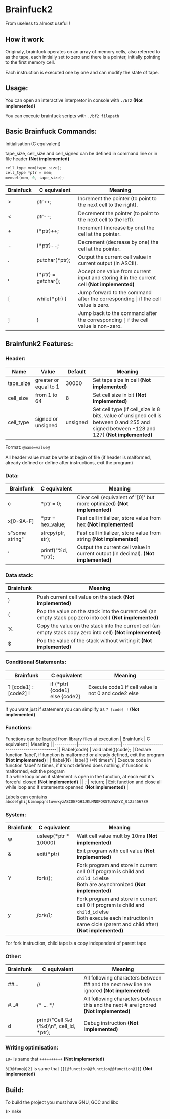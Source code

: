 # Brainfuck2
From useless to almost useful !

## How it work

Originaly, brainfuck operates on an array of memory cells, also referred to as the tape, each initially set to zero and there is a pointer, initially pointing to the first memory cell.

Each instruction is executed one by one and can modify the state of tape.

## Usage:

You can open an interactive interpretor in console with `./bf2` **(Not implemented)**

You can execute brainfuck scripts with `./bf2 filepath`

## Basic Brainfuck Commands:

Initialisation (C equivalent)

tape_size, cell_size and cell_signed can be defined in command line or in file header **(Not implemented)**
``` C
cell_type mem[tape_size];
cell_type *ptr = mem;
memset(mem, 0, tape_size);
```
| Brainfuck | C equivalent        | Meaning                                                                                    |
|-----------|---------------------|--------------------------------------------------------------------------------------------|
| >         | ptr++;              | Increment the pointer (to point to the next cell to the right).                            |
| <         | ptr--;              | Decrement the pointer (to point to the next cell to the left).                             |
| +         | (*ptr)++;           | Increment (increase by one) the cell at the pointer.                                       |
| -         | (*ptr)--;           | Decrement (decrease by one) the cell at the pointer.                                       |
| .         | putchar(*ptr);      | Output the current cell value in current output (in ASCII).                                                  |
| ,         | (*ptr) = getchar(); | Accept one value from current input and storing it in the current cell **(Not implemented)**                                   |
| [         | while(*ptr) {       | Jump forward to the command after the corresponding ] if the cell value is zero.               |
| ]         | }                   | Jump back to the command after the corresponding [ if the cell value is non-zero. |


## Brainfunk2 Features:
### Header:
| Name | Value | Default | Meaning                                     |
|-----------|----------|--------------|---------------------------------------------|
| tape_size  | greater or equal to 1 | 30000 | Set tape size in cell **(Not implemented)** |
| cell_size  | from 1 to 64 | 8 | Set cell size in bit **(Not implemented)** |
| cell_type  | signed or unsigned | unsigned | Set cell type (if cell_size is 8 bits, value of unsigned cell is between 0 and 255 and signed between -128 and 127) **(Not implemented)** |

Format: `@name=value@`

All header value must be write at begin of file (if header is malformed, already defined or define after instructions, exit the program)

### Data:
| Brainfunk | C equivalent        | Meaning                                     |
|-----------|---------------------|---------------------------------------------|
| c         | *ptr = 0; | Clear cell (equivalent of '\[0\]' but more optimized) **(Not implemented)** |
| x\[0-9A-F\] | *ptr = hex_value;      | Fast cell initializer, store value from hex **(Not implemented)** |
| s"some string" | strcpy(ptr, str);      | Fast cell initializer, store value from string **(Not implemented)** |
| ' | printf("%d, *ptr);      | Output the current cell value in current output (in decimal). **(Not implemented)** |

### Data stack:
| Brainfunk | Meaning                                     |
|-----------|---------------------------------------------|
| )         | Push current cell value on the stack **(Not implemented)** |
| (         | Pop the value on the stack into the current cell (an empty stack pop zero into cell) **(Not implemented)** |
| %         | Copy the value on the stack into the current cell (an empty stack copy zero into cell) **(Not implemented)** |
| $         | Pop the value of the stack without writing it **(Not implemented)** |

### Conditional Statements:
| Brainfunk | C equivalent        | Meaning                                     |
|-----------|---------------------|---------------------------------------------|
| ? \[code1\] : \[code2\] ! | if (*ptr) {code1}<br>else {code2} | Execute code1 if cell value is not 0 and code2 else |

If you want just if statement you can simplify as `? [code] !` **(Not implemented)**

### Functions:
Functions can be loaded from library files at execution
| Brainfunk | C equivalent        | Meaning                                     |
|-----------|---------------------|---------------------------------------------|
| Flabel{code} | void label(){code}; | Declare function 'label', if function is malformed or already defined, exit the program **(Not implemented)** |
| flabel{N}      | label() \/\*N times\*\/ | Execute code in function 'label' N times, if it's not defined does nothing, if function is malformed, exit the program</br>If a while loop or an if statement is open in the function, at each exit it's forceful closed **(Not implemented)** |
| ;      | return; | Exit function and close all while loop and if statements openned **(Not implemented)** |

Labels can contains `abcdefghijklmnopqrstuvwxyzABCDEFGHIJKLMNOPQRSTUVWXYZ_0123456789`

### System:
| Brainfunk | C equivalent        | Meaning                                     |
|-----------|---------------------|---------------------------------------------|
| w         | usleep(*ptr * 10000) | Wait cell value mult by 10ms **(Not implemented)** |
| &         | exit(*ptr) | Exit program with cell value **(Not implemented)** |
| Y         | fork(); | Fork program and store in current cell 0 if program is child and `child_id` else</br> Both are asynchronized **(Not implemented)** |
| y         | *fork();* | Fork program and store in current cell 0 if program is child and `child_id` else</br> Both execute each instruction in same cicle (parent and child after) **(Not implemented)** |

For fork instruction, child tape is a copy independent of parent tape

### Other:
| Brainfunk | C equivalent        | Meaning                                     |
|-----------|---------------------|---------------------------------------------|
| ##...       | //  |  All following characters between ## and the next new line are ignored **(Not implemented)** |
| #...#        | /\* ... \*/  | All following characters between this and the next # are ignored **(Not implemented)** |
| d        | printf("Cell %d (%d)\n", cell_id, *ptr);  | Debug instruction **(Not implemented)** |

### Writing optimisation:
`10+` is same that `++++++++++` **(Not implemented)**

`3[3@func@]2]` is same that `[[[@function@@function@@function@]]]` **(Not implemented)**

## Build:

To build the project you must have GNU, GCC and libc

```
$> make
```
